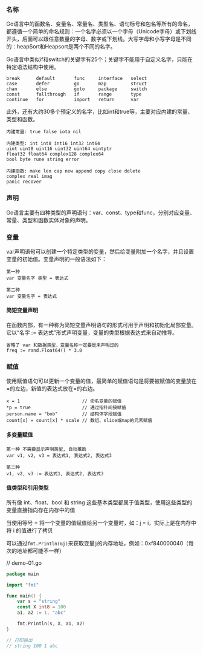 
### 名称
Go语言中的函数名、变量名、常量名、类型名、语句标号和包名等所有的命名，都遵循一个简单的命名规则：一个名字必须以一个字母（Unicode字母）或下划线开头，后面可以跟任意数量的字母、数字或下划线。大写字母和小写字母是不同的：heapSort和Heapsort是两个不同的名字。

Go语言中类似if和switch的关键字有25个；关键字不能用于自定义名字，只能在特定语法结构中使用。

```text
break      default       func     interface   select
case       defer         go       map         struct
chan       else          goto     package     switch
const      fallthrough   if       range       type
continue   for           import   return      var
```

此外，还有大约30多个预定义的名字，比如int和true等，主要对应内建的常量、类型和函数。

```text
内建常量: true false iota nil

内建类型: int int8 int16 int32 int64
uint uint8 uint16 uint32 uint64 uintptr
float32 float64 complex128 complex64
bool byte rune string error

内建函数: make len cap new append copy close delete
complex real imag
panic recover

```
### 声明

Go语言主要有四种类型的声明语句：var、const、type和func，分别对应变量、常量、类型和函数实体对象的声明。

### 变量
var声明语句可以创建一个特定类型的变量，然后给变量附加一个名字，并且设置变量的初始值。变量声明的一般语法如下：
```text
第一种
var 变量名字 类型 = 表达式

第二种
var 变量名字 = 表达式
```

#### 简短变量声明
在函数内部，有一种称为简短变量声明语句的形式可用于声明和初始化局部变量。它以“名字 := 表达式”形式声明变量，变量的类型根据表达式来自动推导。

```text
省略了 var 和数据类型，变量名称一定要是未声明过的
freq := rand.Float64() * 3.0
```


### 赋值
使用赋值语句可以更新一个变量的值，最简单的赋值语句是将要被赋值的变量放在=的左边，新值的表达式放在=的右边。

```text
x = 1                       // 命名变量的赋值
*p = true                   // 通过指针间接赋值
person.name = "bob"         // 结构体字段赋值
count[x] = count[x] * scale // 数组、slice或map的元素赋值
```

#### 多变量赋值

```text
第一种 不需要显示声明类型, 自动推断
var v1, v2, v3 = 表达式1, 表达式2, 表达式3 

第二种
v1, v2, v3 := 表达式1, 表达式2, 表达式3
```

#### 值类型和引用类型
所有像 int、float、bool 和 string 这些基本类型都属于值类型，使用这些类型的变量直接指向存在内存中的值

当使用等号 = 将一个变量的值赋值给另一个变量时，如：j = i，实际上是在内存中将 i 的值进行了拷贝

可以通过```fmt.Println(&j)```来获取变量```j```的内存地址，例如：0xf840000040（每次的地址都可能不一样）



// demo-01.go
```go
package main

import "fmt"

func main() {
	var s = "string"
	const X int8 = 100
	a1, a2 := 1, "abc"

	fmt.Println(s, X, a1, a2)
}

// 打印输出
// string 100 1 abc
```
